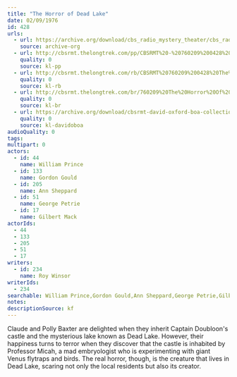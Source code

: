 ```yaml
---
title: "The Horror of Dead Lake"
date: 02/09/1976
id: 428
urls: 
  - url: https://archive.org/download/cbs_radio_mystery_theater/cbs_radio_mystery_theater-0401-0450.zip/cbs_radio_mystery_theater-0401-0450%2Fcbsrmt_0428_the_horror_of_dead_lake.mp3
    source: archive-org
  - url: http://cbsrmt.thelongtrek.com/pp/CBSRMT%20-%20760209%200428%20The%20Horror%20of%20Dead%20Lake_pp.mp3
    quality: 0
    source: kl-pp
  - url: http://cbsrmt.thelongtrek.com/rb/CBSRMT%20760209%200428%20The%20Horror%20of%20Dead%20Lake_wuwm_repeat%206_26_76_intro%20missing.mp3
    quality: 0
    source: kl-rb
  - url: http://cbsrmt.thelongtrek.com/br/760209%20The%20Horror%20Of%20Dead%20Lake%20WOR.mp3
    quality: 0
    source: kl-br
  - url: https://archive.org/download/cbsrmt-david-oxford-boa-collection/CBSRMT-760209-0428-The-Horror-of-Dead-Lake-(128-44)_KIXI-{BoA}.mp3
    quality: 0
    source: kl-davidoboa
audioQuality: 0
tags: 
multipart: 0
actors:  
  - id: 44
    name: William Prince  
  - id: 133
    name: Gordon Gould  
  - id: 205
    name: Ann Sheppard  
  - id: 51
    name: George Petrie  
  - id: 17
    name: Gilbert Mack
actorIds:  
  - 44  
  - 133  
  - 205  
  - 51  
  - 17
writers:  
  - id: 234
    name: Roy Winsor
writerIds:  
  - 234
searchable: William Prince,Gordon Gould,Ann Sheppard,George Petrie,Gilbert Mack Roy Winsor
notes: 
descriptionSource: kf
---
```

Claude and Polly Baxter are delighted when they inherit Captain Doubloon's castle and the mysterious lake known as Dead Lake. However, their happiness turns to terror when they discover that the castle is inhabited by Professor Micah, a mad embryologist who is experimenting with giant Venus flytraps and birds. The real horror, though, is the creature that lives in Dead Lake, scaring not only the local residents but also its creator.